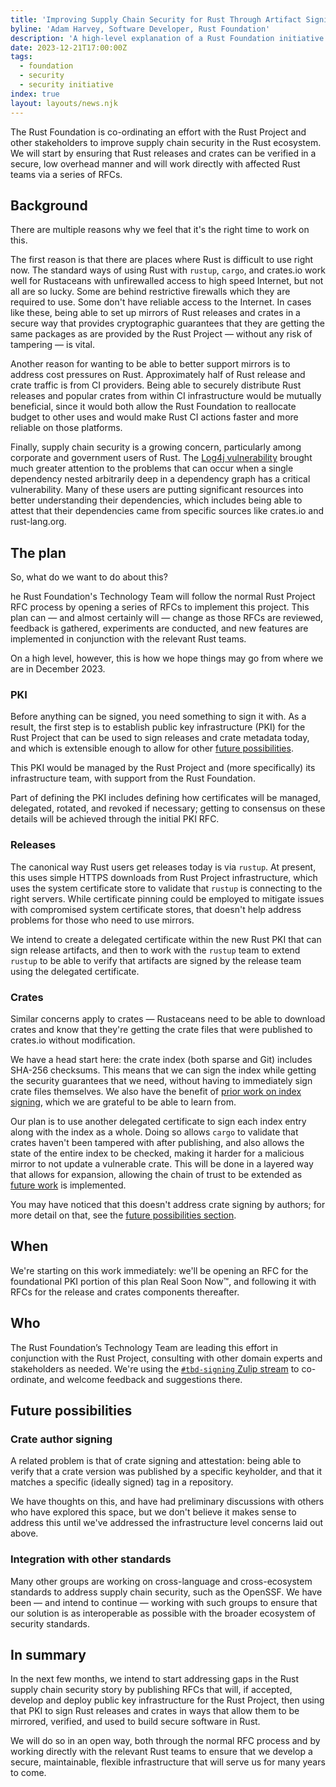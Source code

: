 ```yaml
---
title: 'Improving Supply Chain Security for Rust Through Artifact Signing'
byline: 'Adam Harvey, Software Developer, Rust Foundation'
description: 'A high-level explanation of a Rust Foundation initiative to implement signing infrastructure in service of Rust ecosystem supply chain security'
date: 2023-12-21T17:00:00Z
tags:
  - foundation
  - security
  - security initiative
index: true
layout: layouts/news.njk
---
```



The Rust Foundation is co-ordinating an effort with the Rust Project and other stakeholders to improve supply chain security in the Rust ecosystem. We will start by ensuring that Rust releases and crates can be verified in a secure, low overhead manner and will work directly with affected Rust teams via a series of RFCs.

## Background

There are multiple reasons why we feel that it's the right time to work on this.

The first reason is that there are places where Rust is difficult to use right now. The standard ways of using Rust with `rustup`, `cargo`, and crates.io work well for Rustaceans with unfirewalled access to high speed Internet, but not all are so lucky. Some are behind restrictive firewalls which they are required to use. Some don't have reliable access to the Internet. In cases like these, being able to set up mirrors of Rust releases and crates in a secure way that provides cryptographic guarantees that they are getting the same packages as are provided by the Rust Project — without any risk of tampering — is vital.

Another reason for wanting to be able to better support mirrors is to address cost pressures on Rust. Approximately half of Rust release and crate traffic is from CI providers. Being able to securely distribute Rust releases and popular crates from within CI infrastructure would be mutually beneficial, since it would both allow the Rust Foundation to reallocate budget to other uses and would make Rust CI actions faster and more reliable on those platforms.

Finally, supply chain security is a growing concern, particularly among corporate and government users of Rust. The [Log4j vulnerability][log4j] brought much greater attention to the problems that can occur when a single dependency nested arbitrarily deep in a dependency graph has a critical vulnerability. Many of these users are putting significant resources into better understanding their dependencies, which includes being able to attest that their dependencies came from specific sources like crates.io and rust-lang.org.

## The plan

So, what do we want to do about this?

he Rust Foundation's Technology Team will follow the normal Rust Project RFC process by opening a series of RFCs to implement this project. This plan can — and almost certainly will — change as those RFCs are reviewed, feedback is gathered, experiments are conducted, and new features are implemented in conjunction with the relevant Rust teams.

On a high level, however, this is how we hope things may go from where we are in December 2023.

### PKI

Before anything can be signed, you need something to sign it with. As a result, the first step is to establish public key infrastructure (PKI) for the Rust Project that can be used to sign releases and crate metadata today, and which is extensible enough to allow for other [future possibilities](#future-possibilities).

This PKI would be managed by the Rust Project and (more specifically) its infrastructure team, with support from the Rust Foundation.

Part of defining the PKI includes defining how certificates will be managed, delegated, rotated, and revoked if necessary; getting to consensus on these details will be achieved through the initial PKI RFC.

### Releases

The canonical way Rust users get releases today is via `rustup`. At present, this uses simple HTTPS downloads from Rust Project infrastructure, which uses the system certificate store to validate that `rustup` is connecting to the right servers. While certificate pinning could be employed to mitigate issues with compromised system certificate stores, that doesn't help address problems for those who need to use mirrors.

We intend to create a delegated certificate within the new Rust PKI that can sign release artifacts, and then to work with the `rustup` team to extend `rustup` to be able to verify that artifacts are signed by the release team using the delegated certificate.

### Crates

Similar concerns apply to crates — Rustaceans need to be able to download crates and know that they're getting the crate files that were published to crates.io without modification.

We have a head start here: the crate index (both sparse and Git) includes SHA-256 checksums. This means that we can sign the index while getting the security guarantees that we need, without having to immediately sign crate files themselves. We also have the benefit of [prior work on index signing](https://github.com/rust-lang/rfcs/pull/2474), which we are grateful to be able to learn from.

Our plan is to use another delegated certificate to sign each index entry along with the index as a whole. Doing so allows `cargo` to validate that crates haven't been tampered with after publishing, and also allows the state of the entire index to be checked, making it harder for a malicious mirror to not update a vulnerable crate. This will be done in a layered way that allows for expansion, allowing the chain of trust to be extended as [future work](#future-possibilities) is implemented.

You may have noticed that this doesn't address crate signing by authors; for more detail on that, see the [future possibilities section](#future-possibilities).

## When

We're starting on this work immediately: we'll be opening an RFC for the foundational PKI portion of this plan Real Soon Now™, and following it with RFCs for the release and crates components thereafter.

## Who

The Rust Foundation’s Technology Team are leading this effort in conjunction with the Rust Project, consulting with other domain experts and stakeholders as needed. We're using the [`#tbd-signing` Zulip stream](https://rust-lang.zulipchat.com/#narrow/stream/417663-tbd-signing) to co-ordinate, and welcome feedback and suggestions there.

## Future possibilities

### Crate author signing

A related problem is that of crate signing and attestation: being able to verify that a crate version was published by a specific keyholder, and that it matches a specific (ideally signed) tag in a repository.

We have thoughts on this, and have had preliminary discussions with others who have explored this space, but we don't believe it makes sense to address this until we've addressed the infrastructure level concerns laid out above.

### Integration with other standards

Many other groups are working on cross-language and cross-ecosystem standards to address supply chain security, such as the OpenSSF. We have been — and intend to continue — working with such groups to ensure that our solution is as interoperable as possible with the broader ecosystem of security standards.

## In summary

In the next few months, we intend to start addressing gaps in the Rust supply chain security story by publishing RFCs that will, if accepted, develop and deploy public key infrastructure for the Rust Project, then using that PKI to sign Rust releases and crates in ways that allow them to be mirrored, verified, and used to build secure software in Rust.

We will do so in an open way, both through the normal RFC process and by working directly with the relevant Rust teams to ensure that we develop a secure, maintainable, flexible infrastructure that will serve us for many years to come.

[log4j]: https://www.cisa.gov/news-events/news/apache-log4j-vulnerability-guidance
